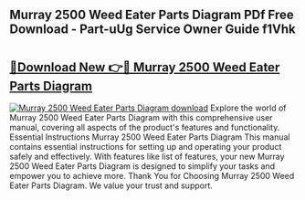 ## Murray 2500 Weed Eater Parts Diagram PDf Free Download - Part-uUg Service Owner Guide f1Vhk

# <h2><a href="http://dfnhs1s.blite.top/?on=Murray+2500+Weed+Eater+Parts+Diagram">🔗Download New 👉🔴 Murray 2500 Weed Eater Parts Diagram</a></h2>

[![Murray 2500 Weed Eater Parts Diagram download](https://i.imgur.com/lujVjoI.png)](http://dfnhs1s.blite.top/?on=Murray+2500+Weed+Eater+Parts+Diagram)
Explore the world of Murray 2500 Weed Eater Parts Diagram with this comprehensive user manual, covering all aspects of the product's features and functionality. Essential Instructions Murray 2500 Weed Eater Parts Diagram This manual contains essential instructions for setting up and operating your product safely and effectively. With features like list of features, your new Murray 2500 Weed Eater Parts Diagram is designed to simplify your tasks and empower you to achieve more. Thank You for Choosing Murray 2500 Weed Eater Parts Diagram. We value your trust and support.
